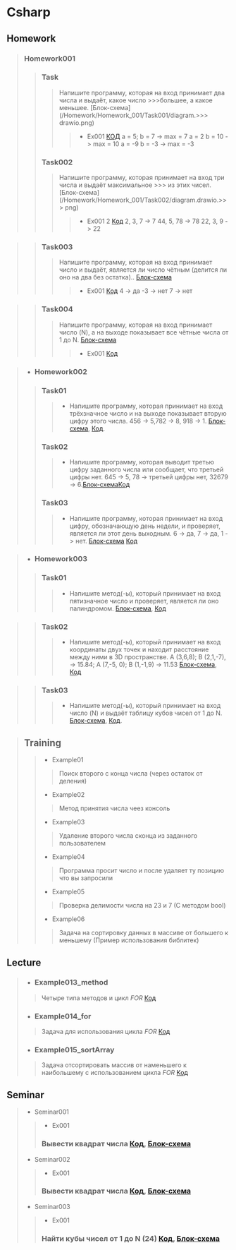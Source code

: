 # Csharp
## Homework
> ### Homework001
>>###  Task
>>>Напишите программу, которая на вход принимает два числа и выдаёт, какое число >>>большее, а какое меньшее. [Блок-схема](/Homework/Homework_001/Task001/diagram.>>> drawio.png)
>>>> -  Ex001 [КОД](/Homework/Homework_001/Task001/Ex01/Program.cs)
>>>>  a = 5; b = 7 -> max = 7
>>>>  a = 2 b = 10 -> max = 10
>>>>  a = -9 b = -3 -> max = -3
>>### Task002
>>>Напишите программу, которая принимает на вход три числа и выдаёт максимальное >>> из этих чисел. [Блок-схема](/Homework/Homework_001/Task002/diagram.drawio.>>> png)
>>>> - Ex001 2 [Код](/Homework/Homework_001/Task002/Ex01/Program.cs)
>>>>    2, 3, 7 -> 7
>>>>    44, 5, 78 -> 78
>>>>    22, 3, 9 -> 22

>> ### Task003
>>> Напишите программу, которая на вход принимает число и выдаёт, является ли число чётным (делится ли оно на два без остатка).. [Блок-схема](/Homework/Homework_001/Task003/diagram.drawio.png)
>>>> - Ex001  [Код](/Homework/Homework_001/Task003/Ex01/Program.cs)
>>>>    4 -> да
>>>>    -3 -> нет
>>>>    7 -> нет

>>### Task004
>>> Напишите программу, которая на вход принимает число (N), а на выходе показывает все чётные числа от 1 до N. [Блок-схема](/Homework/Homework_001/Task004/diagram.drawio.png)
>>>> - Ex001 [Код](/Homework/Homework_001/Task004/Ex01/Program.cs)

>- ### Homework002
>>### Task01
>>> -  Напишите программу, которая принимает на вход трёхзначное число и на выходе показывает вторую цифру этого числа. 
>>> 456 -> 5,782 -> 8, 918 -> 1. [Блок-схема](/Homework/Homework002/Task01/diagram.drawio.png), [Код](/Homework/Homework002/Task01/Program.cs).
>>### Task02
>>> - Напишите программу, которая выводит третью цифру заданного числа или сообщает, что третьей цифры нет. 645 -> 5, 78 -> третьей цифры нет, 32679 -> 6.[Блок-схема](/Homework/Homework002/Task02/diagram.drawio.png)[Код](/Homework/Homework002/Task02/Program.cs)
>>### Task03
>>> - Напишите программу, которая принимает на вход цифру, обозначающую день недели, и проверяет, является ли этот день выходным. 6 -> да, 7 -> да, 1 -> нет. [Блок-схема](/Homework/Homework002/Task03/diagram.drawio.png) [Код](/Homework/Homework002/Task03/Program.cs)

>- ### Homework003
>> ### Task01
>>> - Напишите метод(-ы), который принимает на вход пятизначное число и проверяет, является ли оно палиндромом. [Блок-схема](/Homework/Homework003/Task01/diagram.drawio.png), [Код](/Homework/Homework003/Task01/Program.cs)

>> ### Task02
>>> - Напишите метод(-ы), который принимает на вход координаты двух точек и находит расстояние между ними в 3D пространстве. A (3,6,8); B (2,1,-7), -> 15.84;  A (7,-5, 0); B (1,-1,9) -> 11.53 [Блок-схема](/Homework/Homework003/Task02/diagram.drawio.png), [Код](/Homework/Homework003/Task02/Program.cs) 

>> ### Task03
>>> - Напишите метод(-ы), который принимает на вход число (N) и выдаёт таблицу кубов чисел от 1 до N. [Блок-схема](/Homework/Homework003/Task03/diagram.drawio.png), [Код](/Homework/Homework003/Task03/Program.cs).

>## Training
>> - Example01
>>>Поиск второго с конца числа (через остаток от деления)
>> - Example02
>>>Метод принятия числа чеез консоль
>> - Example03
>>>Удаление второго числа сконца из заданного пользователем
>> - Example04
>>>Программа просит число и после удаляет ту позицию что вы запросили
>> - Example05
>>>Проверка делимости числа на 23 и 7 (С методом bool)
>> - Example06
>>>Задача на сортировку данных в массиве от большего к меньшему (Пример использования библитек)

## Lecture
>- ### Example013_method
>> Четыре типа методов и цикл *FOR* [Код](/Lecture/Example013_Methods/Program.cs)
>- ### Example014_for
>> Задача для использования цикла *FOR* [Код](/Lecture/Example014_For/Program.cs)
>- ### Example015_sortArray
>> Задача отсортировать массив от наменьшего к наибольшему с использованием цикла *FOR* [Код](/Lecture/Example014_For/Program.cs)


## Seminar
>- Seminar001
>>    - Ex001
>>    ### Вывести квадрат числа [Код](/Seminar/Seminar_001/Ex001/Program.cs), [Блок-схема](/Seminar/Seminar_001/Ex001/diagram.drawio.png)
>- Seminar002
>>    - Ex001
>>    ### Вывести квадрат числа [Код](/Seminar/Seminar_001/Ex001/Program.cs), [Блок-схема](/Seminar/Seminar_001/Ex001/diagram.drawio.png)
>- Seminar003
>>   - Ex001
>>    ### Найти кубы чисел от 1 до N (24) [Код](/Seminar/Seminar_003/Ex01/Program.cs), [Блок-схема](/Seminar/Seminar_003/Ex01/diagram.drawio.png)
